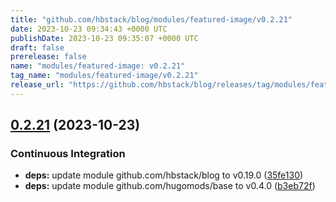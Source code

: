 ```yaml
---
title: "github.com/hbstack/blog/modules/featured-image/v0.2.21"
date: 2023-10-23 09:34:43 +0000 UTC
publishDate: 2023-10-23 09:35:07 +0000 UTC
draft: false
prerelease: false
name: "modules/featured-image: v0.2.21"
tag_name: "modules/featured-image/v0.2.21"
release_url: "https://github.com/hbstack/blog/releases/tag/modules/featured-image/v0.2.21"
---
```


## [0.2.21](https://github.com/hbstack/blog/compare/modules/featured-image/v0.2.20...modules/featured-image/v0.2.21) (2023-10-23)


### Continuous Integration

* **deps:** update module github.com/hbstack/blog to v0.19.0 ([35fe130](https://github.com/hbstack/blog/commit/35fe130d9ba5e3eadc5f23db3da02bde5351749f))
* **deps:** update module github.com/hugomods/base to v0.4.0 ([b3eb72f](https://github.com/hbstack/blog/commit/b3eb72f554d83435d017d1e14a910b8bcd1bf58a))
